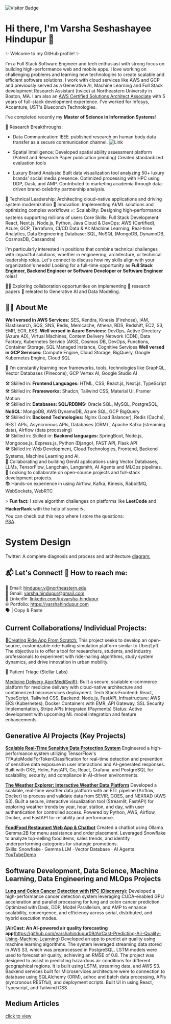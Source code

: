 ![Visitor Badge](https://visitor-badge.laobi.icu/badge?page_id=varshahindupur09.varshahindupur09)


# Hi there, I'm Varsha Seshashayee Hindupur 👋

✨ Welcome to my GitHub profile! ✨ 

I'm a Full Stack Software Engineer and tech enthusiast with strong focus on building high-performance web and mobile apps. I love working on challenging problems and learning new technologies to create scalable and efficient software solutions. I work with cloud services like AWS and GCP and previously served as a Generative AI, Machine Learning and Full Stack development Research Assistant (twice) at Northeastern University in Boston, MA. I am also an [AWS Certified Solutions Architect Associate](https://www.credly.com/earner/earned/badge/3979dbe7-7139-4b0e-aa31-6f75cc5c68f9) with 5 years of full-stack development experience. I've worked for Infosys, Accenture, UST's Blueconch Technologies.

I've completed recently my <strong>Master of Science in Information Systems</strong>! 

🔬 Research Breakthroughs:
* Data Communication:
IEEE-published research on human body data transfer as a secure communication channel. ![Link](https://ieeexplore.ieee.org/document/7562747/)

* Spatial Intelligence:
Developed spatial ability assessment platform (Patent and Research Paper publication pending)
Created standardized evaluation tools

* Luxury Brand Analysis:
Built data visualization tool analyzing 50+ luxury brands' social media presence.
Optimized processing with HPC using DDP, Dask, and AMP.
Contributed to marketing academia through data-driven brand-celebrity partnership analysis.

🔧 Technical Leadership: Architecting cloud-native applications and driving system modernization
🚀 Innovation: Implementing AI/ML solutions and optimizing complex workflows
📈 Scalability: Designing high-performance systems supporting millions of users
Core Skills:
Full Stack Development: React, Next.js, Node.js, Python, Java
Cloud & DevOps: AWS (Certified), Azure, GCP, Terraform, CI/CD
Data & AI: Machine Learning, Real-time Analytics, Data Engineering
Database: SQL, NoSQL (MongoDB, DynamoDB, CosmosDB, Cassandra)

I'm particularly interested in positions that combine technical challenges with impactful solutions, whether in engineering, architecture, or technical leadership roles. Let's connect to discuss how my skills align with your organization's needs! Looking for a full-time opportunity as <strong>Full Stack Engineer, Backend Engineer or Software Developer or Software Engineer</strong> roles!

🤝🏼 Exploring collaboration opportunities on implementing 📣 research papers 📣 releated to Generative AI and Data Modeling.


<!-- [Resume!]() -->

## 👩‍💻 About Me

<strong> Well versed in AWS Services:</strong> SES, Kendra, Kinesis (Firehose), IAM, Elastisearch, SQS, SNS, Redis, Memcache, Athena, RDS, Redshift, EC2, S3, EMR, ECR, EKS.
<strong> Well versed in Azure Services:</strong> DevOps, Active Directory (Azure AD), Virtual Machines, Content Delivery Network (CDN), Data Factory, Kubernetes Service (AKS), Cosmos DB, DevOps, Functions, Container Storage, SQL Managed Instance, Cognitive Services
<strong> Well versed in GCP Services:</strong> Compute Engine, Cloud Storage,  BigQuery, Google Kubernetes Engine, Cloud SQL

🌱 I’m constantly learning new frameworks, tools, technologies like GraphQL, Vector Databases (Pinecone), GCP Vertex AI, Google Studio AI  <br />

🛠️ Skilled in: <strong>Frontend Languages:</strong> HTML, CSS, React.js, Next.js, TypeScript  <br />
🛠️ Skilled in: <strong>Frameworks:</strong> Shadcn, Tailwind CSS, Material UI, Framer Motion  <br />
🛠️ Skilled in:  <strong>Databases: SQL/RDBMS:</strong> Oracle SQL, MySQL, PostgreSQL, <strong> NoSQL:</strong> MongoDB, AWS DynamoDB, Azure SQL, GCP BigQuery   <br />
🛠️ Skilled in:  <strong>Backend Technologies:</strong> Nginx (Load Balancer), Redis (Cache), REST APIs, Asyncronous APIs, Databases (ORM) , Apache Kafka (streaming data), Airflow (data processing) <br />
🛠️ Skilled in: Skilled in: <strong>Backend languages:</strong> SpringBoot, Node.js, Mongoose.js, Express.js, Python (Django), FAST API, Flask API <br />
🛠️ Skilled in: Web Development, Cloud Technologies, Frontend, Backend Systems, Machine Learning and AI. <br />
👯 Collaborating and building GenAI applications using Vector Databases, LLMs, TensorFlow, Langchain, Langsmith, AI Agents and MLOps pipelines. <br />
💬 Looking to collaborate on open-source projects and full-stack development projects. <br />
📚 Hands-on experience in using Airflow, Kafka, Kinesis, RabbitMQ, WebSockets, WebRTC <br />


⚡ **Fun fact:** I solve algorithm challenges on platforms like **LeetCode** and **HackerRank** with the help of some ☕. <br />
  You can check out this repo where I store the questions: <br />
  [PSA](https://github.com/varshahindupur09/Program-Structures-And-Algorithms).

# System Design 
Twitter: A complete diagnosis and process and architecture [diagram:](https://github.com/varshahindupur09/system_design/blob/main/TwitterSystemDesign.md)

## 📬 Let's Connect! 📧 How to reach me:
📧 Email: hindupur.v@northeastern.edu<br />
🔗 Gmail: varsha.hindupur@gmail.com<br />
📢 LinkedIn: [linkedin.com/in/varsha-hindupur](https://www.linkedin.com/in/varsha-hindupur/)<br />
🌐 Portfolio: https://varshahindupur.com<br />
🗣️ | Copy & Paste

## Current Collaborations/ Individual Projects:
💬[Creating Ride App From Scratch:](https://github.com/varshahindupur09/uber-ride-api) This project seeks to develop an open-source, customizable ride-hailing simulation platform similar to Uber/Lyft. The objective is to offer a tool for researchers, students, and industry professionals to experiment with ride-hailing algorithms, study system dynamics, and drive innovation in urban mobility.

💬 Patient Triage (Stellar Labs)

[Medicine Delivery App(MediSwift)](https://github.com/varshahindupur09/Medicine-delivery-app-kubernetes-deployment): 
Built a secure, scalable e-commerce platform for medicine delivery with cloud-native architecture and containerized microservices deployment.
Tech Stack:Frontend: React, TypeScript, Tailwind CSS, Backend: Node.js, FastAPI, Infrastructure: AWS EKS (Kubernetes), Docker Containers with EMR, API Gateway, SSL Security Implementation, Stripe APIs Integrated (Payments)
Status: Active development with upcoming ML model integration and feature enhancements


## Generative AI Projects (Key Projects)

[<strong>Scalable Real-Time Sensitive Data Protection System</strong>](https://github.com/varshahindupur09/Sensitive-Data-Shield-AI-Anomaly-Detection-Platform)
Engineered a high-performance system utilizing TensorFlow's TFAutoModelForTokenClassification for real-time detection and prevention of sensitive data exposure in user interactions and AI-generated responses. Built with GKE, Helm, FastAPI, Go, React, Grafana, and PostgreSQL for scalability, security, and compliance in AI-driven environments.

[<strong>The Weather Explorer: Interactive Weather Data Platform</strong>](https://github.com/varshahindupur09/Weather-Explorer-Interactive-Weather-Data-Visualization)
Developed a scalable, real-time weather data platform with an ETL pipeline (Airflow, Docker) to process and validate data from SEVIR, GOES, and NEXRAD (AWS S3). Built a secure, interactive visualization tool (Streamlit, FastAPI) for exploring weather trends by year, hour, station, and day, with user authentication for controlled access. Powered by Python, AWS, Airflow, Docker, and FastAPI for reliability and performance.

[<strong>FoodFood Restaurant Web App & Chatbot</strong>](https://github.com/varshahindupur09/AI-Chatbot-Prompt-Engineering-with-NLP)
Created a chatbot using Ollama Gemma:2B for menu assistance and order placement. Leveraged Snowflake to analyze top-selling food items, sales trends, and identify underperforming categories for strategic promotions.<br />
Skills: Snowflake · Gemma LLM · Vector Database · AI Agents<br />
[YouTubeDemo](https://youtu.be/hNW7EwDtSws)<br />

## Software Development, Data Science, Machine Learning, Data Engineering and MLOps Projects

[<strong>Lung and Colon Cancer Detection with HPC (Discovery):</strong>](https://github.com/varshahindupur09/Cancer-Detection-with-High-Performance-Computing-HPC)
Developed a high-performance cancer detection system leveraging CUDA-enabled GPU acceleration and parallel processing for lung and colon cancer prediction. Optimized with Dask, DDP, Model Parallelism, and AMP to enhance scalability, convergence, and efficiency across serial, distributed, and hybrid execution modes.

[<strong>AirCast: An AI-powered air quality forecasting app</strong>(https://github.com/varshahindupur09/AirCast-Predicting-Air-Quality-Using-Machine-Learning)
 Developed an app to predict air quality using machine learning algorithms. 
The system leveraged streaming data stored in AWS S3, which was preprocessed in PostgreSQL. LSTM models were used to forecast air quality, achieving an RMSE of 0.8. 
The project was designed to assist in predicting hazardous air conditions for different geographical regions.
It is built using LSTM, streaming data, and AWS S3. Backend services built for Microservices architecture were to connection to database using SQLAlchemy (ORM), adhoc and batch data processing, APIs (syncronous RESTful), and deployment scripts.
Built UI in using React, Typescript, and Tailwind CSS.

## Medium Articles
[click to view](https://medium.com/@varsha.hindupur)
